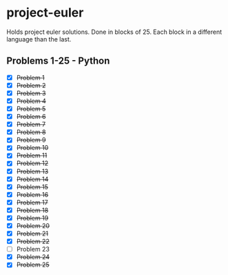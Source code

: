 # project-euler

Holds project euler solutions. Done in blocks of 25. Each block in a different language than the last.

## Problems 1-25 - Python
- [x] ~~Problem 1~~
- [x] ~~Problem 2~~
- [x] ~~Problem 3~~
- [x] ~~Problem 4~~
- [x] ~~Problem 5~~
- [x] ~~Problem 6~~
- [x] ~~Problem 7~~
- [x] ~~Problem 8~~
- [x] ~~Problem 9~~
- [x] ~~Problem 10~~
- [x] ~~Problem 11~~
- [x] ~~Problem 12~~
- [x] ~~Problem 13~~
- [x] ~~Problem 14~~
- [x] ~~Problem 15~~
- [x] ~~Problem 16~~
- [x] ~~Problem 17~~
- [x] ~~Problem 18~~
- [x] ~~Problem 19~~
- [x] ~~Problem 20~~
- [x] ~~Problem 21~~
- [x] ~~Problem 22~~
- [ ] Problem 23
- [x] ~~Problem 24~~
- [x] ~~Problem 25~~

